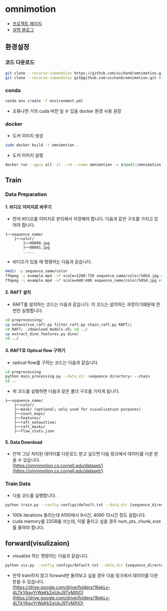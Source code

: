 # omnimotion
- [프로젝트 페이지](https://omnimotion.github.io/)
- [설명 블로그](https://publish.obsidian.md/uichan980202/%EB%85%BC%EB%AC%B8/CV/%EA%B8%B0%ED%83%80/Tracking+Everything+Everywhere+All+at+Once+(omnimotion))

## 환경설정
### 코드 다운로드
```bash
git clone --recurse-submodules https://github.com/uichan8/omnimotion.git #https 사용 (권장)
git clone --recurse-submodules git@github.com:uichan8/omnimotion.git #ssh 사용
```
### conda
```bash
conda env create -f environment.yml
```
- 오류나면 거의 cuda 버전 일 수 있음 docker 환경 사용 권장

### docker
- 도커 이미지 생성
```bash
sudo docker build -t omnimotion .
```
- 도커 이미지 실행
```bash
docker run --gpus all -it --rm --name omnimotion -v $(pwd):/omnimotion omnimotion
```

## Train
### Data Preparation
#### 1. 비디오 이미지로 바꾸기
- 먼저 비디오를 이미지로 분리해서 저장해야 합니다. 다음과 같은 구조를 가지고 있어야 합니다.
```
├──sequence_name/
    ├──color/
        ├──00000.jpg
        ├──00001.jpg
        .....
```
- 비디오가 있을 때 명령어는 다음과 같습니다.
```bash
mkdir -p sequence_name/color
ffmpeg -i example.mp4 -vf scale=1280:720 sequence_name/color/%05d.jpg #720p
ffmpeg -i example.mp4 -vf scale=640:480 sequence_name/color/%05d.jpg #480p
```

#### 2. RAFT 설치
- RAFT를 설치하는 코드는 다음과 같습니다. 이 코드는 설치하는 과정이기떄문에 한번만 실행합니다.
```bash
cd preprocessing/  
cp exhaustive_raft.py filter_raft.py chain_raft.py RAFT/;
cd RAFT; ./download_models.sh; cd ../
cp extract_dino_features.py dino/
cd ../
```

#### 3. RAFT로 Optical flow 구하기
  - optical flow를 구하는 코드는 다음과 같습니다.
```bash
cd preprocessing
python main_processing.py --data_dir <sequence directory> --chain
cd ..
```
- 위 코드를 실행하면 다음과 같은 폴더 구조를 가지게 됩니다.
```
├──sequence_name/
    ├──color/
    ├──mask/ (optional; only used for visualization purposes)
    ├──count_maps/
    ├──features/
    ├──raft_exhaustive/
    ├──raft_masks/
    ├──flow_stats.json
```

#### 5. Data Download
- 만약 그냥 처리된 데이터를 다운로드 받고 싶으면 다음 링크에서 데이터를 다운 받을 수 있습니다.  
[https://omnimotion.cs.cornell.edu/dataset/](https://omnimotion.cs.cornell.edu/dataset/)


### Train Data
- 다음 코드를 실행합니다.
```bash
python train.py --config configs/default.txt --data_dir {sequence_directory}
```
- 100k iterations 돌리는데 A100에서 9시간, 4090 13시간 정도 걸립니다.
- cuda memory를 22GB를 쓰는데, 이를 줄이고 싶을 경우 num_pts, chunk_size를 줄여야 합니다.

## forward(visulizaion)
- visualize 하는 명령어는 다음과 같습니다.
```bash
python viz.py --config configs/default.txt --data_dir {sequence_directory}
```
- 만약 train하지 않고 forward만 돌려보고 싶을 경우 다음 링크에서 데이터를 다운 받을 수 있습니다.  
[https://drive.google.com/drive/folders/16ekLy-4LTkYAavYrWaKk2qUpJ9TyMXlO](https://drive.google.com/drive/folders/16ekLy-4LTkYAavYrWaKk2qUpJ9TyMXlO)
